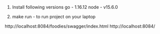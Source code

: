 1. Install following versions
go - 1.16.12
node - v15.6.0

2. make run - to run project on your laptop

http://localhost:8084/foodies/swagger/index.html
http://localhost:8084/
